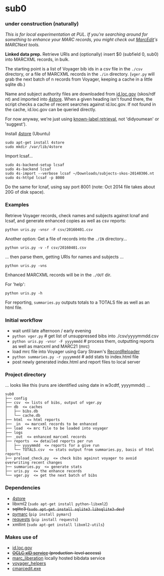 # sub0

### under construction (naturally)

<i>This is for local experimentation at PUL. If you're searching around for something to enhance your MARC records, you might check out [MarcEdit](http://marcedit.reeset.net/)'s MARCNext tools.</i>

<b>Linked data prep.</b> Retrieve URIs and (optionally) insert $0 (subfield 0, sub0) into MARCXML records, in bulk.

The starting point is a list of Voyager bib ids in a csv file in the `./csv` directory, or a file of MARCXML records in the `./in` directory. (`vger.py` will grab the next batch of n records from Voyager, keeping a cache in a little sqlite db.)

Name and subject authority files are downloaded from [id.loc.gov](http://id.loc.gov/download/) (skos/rdf nt) and imported into [4store](http://4store.org/). When a given heading isn't found there, the script checks a cache of recent searches against id.loc.gov. If not found in the cache, id.loc.gov can be queried directly.

For now anyway, we're just using [known-label retrieval](http://id.loc.gov/techcenter/searching.html), not 'didyoumean' or 'suggest'). 

Install [4store](http://4store.org/) (Ubuntu)
```
sudo apt-get install 4store
sudo mkdir /var/lib/4store
```
Import lcsaf...
```
sudo 4s-backend-setup lcsaf
sudo 4s-backend lcsaf
sudo 4s-import --verbose lcsaf ~/Downloads/subjects-skos-20140306.nt
sudo 4s-httpd lcsaf -p 8000
```
Do the same for lcnaf, using say port 8001 (note: Oct 2014 file takes about 20G of disk space).

### Examples
Retrieve Voyager records, check names and subjects against lcnaf and lcsaf, and generate enhanced copies as well as csv reports: 

`python uris.py -vnsr -F csv/20160401.csv`

Another option: Get a file of records into the `./IN` directory...

`python uris.py -v -f csv/20160401.csv` 

... then parse them, getting URIs for names and subjects ... 

`python uris.py -vns`

Enhanced MARCXML records will be in the `./OUT` dir.

For 'help':

`python uris.py -h`

For reporting, `summaries.py` outputs totals to a TOTALS file as well as an html file.

### Initial workflow
* wait until late afternoon / early evening
* `python vger.py` # get list of unsuppressed bibs into ./csv/yyyymmdd.csv
* `python uris.py -vnsr -F yyyymmdd` # process them, outputting reports as well as marcxml and MARC21 (mrc)
* load mrc file into Voyager using Gary Strawn's [RecordReloader](http://files.library.northwestern.edu/public/RecordReloader/)
* `python summaries.py -r yyyymmdd` # add stats to index.html file
* post newly generated index.html and report files to local server

### Project directory
... looks like this (runs are identified using date in w3cdtf, yyyymmdd) ... 
```
sub0
├── config 
├── csv  <= lists of bibs, output of vger.py
├── db  <= caches
│   ├── bibs.db
│   └── cache.db
├── html  <= html reports
├── _in  <= marcxml records to be enhanced
├── load  <= mrc file to be loaded into voyager
├── logs
├── _out  <= enhanced marcxml records
├── reports  <= detailed reports per run
│   ├── yyyymmdd  <= reports for a give run
│   └── TOTALS.csv  <= stats output from summaries.py, basis of html reports
├── preload_check.py  <= check bibs against voyager to avoid overwriting recent changes
├── summaries.py  <= generate stats
├── uris.py  <= the enhance records
└── vger.py  <= get the next batch of bibs
```

### Dependencies
 * [4store](http://4store.org/)
 * libxml2 (`sudo apt-get install python-libxml2`)
 * <strike>sqlite3 (`sudo apt-get install sqlite3 libsqlite3-dev`)</strike>
 * [pymarc](https://github.com/edsu/pymarc) (`pip install pymarc`)
 * [requests](http://docs.python-requests.org/en/latest/index.html)
   (`pip install requests`)
 * xmllint (`sudo apt-get install libxml2-utils`)
   
### Makes use of
 * [id.loc.gov](http://id.loc.gov/)
 * <strike>[OCLC xID service](https://www.oclc.org/developer/develop/web-services/xid-api.en.html) (production-level access)</strike>
 * [marc_liberation](https://github.com/pulibrary/marc_liberation) locally hosted bibdata service
 * [voyager_helpers](https://github.com/pulibrary/voyager_helpers)
 * [cmarcedit.exe](http://marcedit.reeset.net/cmarcedit-exe-using-the-command-line)
